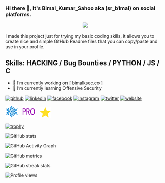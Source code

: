### Hi there 👋,  It's Bimal_Kumar_Sahoo aka (sr_b1mal) on social platforms.

<div id="header" align="center">
  <img src="https://media.giphy.com/media/M9gbBd9nbDrOTu1Mqx/giphy.gif" width="150"/>
</div>

I made this project just for trying my basic coding skills, it allows you to create nice and simple GitHub Readme files that you can copy/paste and use in your profile.

## Skills: HACKING / Bug Bounties / PYTHON / JS / C

- 🔭 I’m currently working on [ bimalksec.co ] 
- 🌱 I’m currently learning Offensive Security 


[<img src='https://cdn.jsdelivr.net/npm/simple-icons@3.0.1/icons/github.svg' alt='github' height='40'>](https://github.com/srb1mal)  [<img src='https://cdn.jsdelivr.net/npm/simple-icons@3.0.1/icons/linkedin.svg' alt='linkedin' height='40'>](https://www.linkedin.com/in/bimal-kumar-sahoo-432296209//)  [<img src='https://cdn.jsdelivr.net/npm/simple-icons@3.0.1/icons/facebook.svg' alt='facebook' height='40'>](https://www.facebook.com/bimal.sahoo.1401)  [<img src='https://cdn.jsdelivr.net/npm/simple-icons@3.0.1/icons/instagram.svg' alt='instagram' height='40'>](https://www.instagram.com/sr_b1mal/)  [<img src='https://cdn.jsdelivr.net/npm/simple-icons@3.0.1/icons/twitter.svg' alt='twitter' height='40'>](https://twitter.com/sr_b1mal)  [<img src='https://cdn.jsdelivr.net/npm/simple-icons@3.0.1/icons/icloud.svg' alt='website' height='40'>](bimalksec.co)  

<a href='https://archiveprogram.github.com/'><img src='https://raw.githubusercontent.com/acervenky/animated-github-badges/master/assets/acbadge.gif' width='40' height='40'></a> <a href='https://github.com/pricing'><img src='https://raw.githubusercontent.com/acervenky/animated-github-badges/master/assets/pro.gif' width='40' height='40'></a> <a href='https://stars.github.com/'><img src='https://raw.githubusercontent.com/acervenky/animated-github-badges/master/assets/starbadge.gif' width='35' height='35'></a> 

[![trophy](https://github-profile-trophy.vercel.app/?username=srb1mal)](https://github.com/ryo-ma/github-profile-trophy)

![GitHub stats](https://github-readme-stats.vercel.app/api?username=srb1mal&show_icons=true)  

![GitHub Activity Graph](https://activity-graph.herokuapp.com/graph?username=srb1mal)  

![GitHub metrics](https://metrics.lecoq.io/srb1mal)  

![GitHub streak stats](https://github-readme-streak-stats.herokuapp.com/?user=srb1mal)  

![Profile views](https://gpvc.arturio.dev/srb1mal)  
